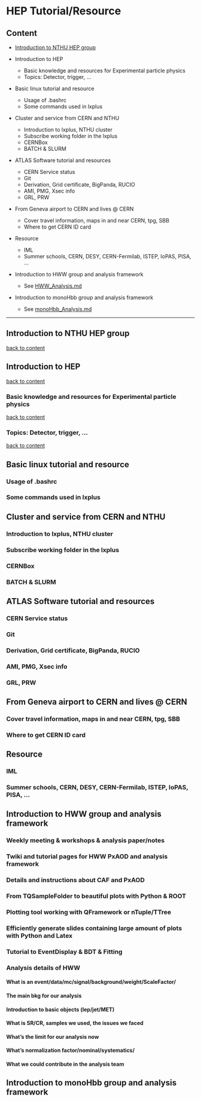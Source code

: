 # HEP Tutorial/Resource

## Content

* [Introduction to NTHU HEP group](./General.md#introduction-to-nthu-hep-group)

* Introduction to HEP
  * Basic knowledge and resources for Experimental particle physics
  * Topics: Detector, trigger, ... 

* Basic linux tutorial and resource
  * Usage of .bashrc
  * Some commands used in lxplus

* Cluster and service from CERN and NTHU
  * Introduction to lxplus, NTHU cluster
  * Subscribe working folder in the lxplus
  * CERNBox
  * BATCH & SLURM

* ATLAS Software tutorial and resources
  * CERN Service status
  * Git
  * Derivation, Grid certificate, BigPanda, RUCIO
  * AMI, PMG, Xsec info
  * GRL, PRW
  
* From Geneva airport to CERN and lives @ CERN
  * Cover travel information, maps in and near CERN, tpg, SBB
  * Where to get CERN ID card
  
* Resource
  * IML
  * Summer schools, CERN, DESY, CERN-Fermilab, ISTEP, IoPAS, PISA, ...

* Introduction to HWW group and analysis framework
  * See [HWW_Analysis.md](./HWW_Analysis.md)

* Introduction to monoHbb group and analysis framework
  * See [monoHbb_Analysis.md](./monoHbb_Analysis.md)

---

## Introduction to NTHU HEP group
[back to content](https://github.com/nthu-hep-expt/hep_tutorial/blob/master/General.md#content)

## Introduction to HEP
[back to content](https://github.com/nthu-hep-expt/hep_tutorial/blob/master/General.md#content)
### Basic knowledge and resources for Experimental particle physics
[back to content](https://github.com/nthu-hep-expt/hep_tutorial/blob/master/General.md#content)
### Topics: Detector, trigger, ... 
[back to content](https://github.com/nthu-hep-expt/hep_tutorial/blob/master/General.md#content)

## Basic linux tutorial and resource
### Usage of .bashrc
### Some commands used in lxplus

## Cluster and service from CERN and NTHU
### Introduction to lxplus, NTHU cluster
### Subscribe working folder in the lxplus
### CERNBox
### BATCH & SLURM

## ATLAS Software tutorial and resources
### CERN Service status
### Git
### Derivation, Grid certificate, BigPanda, RUCIO
### AMI, PMG, Xsec info
### GRL, PRW

## From Geneva airport to CERN and lives @ CERN
### Cover travel information, maps in and near CERN, tpg, SBB
### Where to get CERN ID card

## Resource
### IML
### Summer schools, CERN, DESY, CERN-Fermilab, ISTEP, IoPAS, PISA, ...

## Introduction to HWW group and analysis framework
### Weekly meeting & workshops & analysis paper/notes
### Twiki and tutorial pages for HWW PxAOD and analysis framework
### Details and instructions about CAF and PxAOD
### From TQSampleFolder to beautiful plots with Python & ROOT
### Plotting tool working with QFramework or nTuple/TTree
### Efficiently generate slides containing large amount of plots with Python and Latex
### Tutorial to EventDisplay & BDT & Fitting
### Analysis details of HWW 
#### What is an event/data/mc/signal/background/weight/ScaleFactor/
#### The main bkg for our analysis
#### Introduction to basic objects (lep/jet/MET)
#### What is SR/CR, samples we used, the issues we faced
#### What’s the limit for our analysis now
#### What’s normalization factor/nominal/systematics/
#### What we could contribute in the analysis team

## Introduction to monoHbb group and analysis framework
